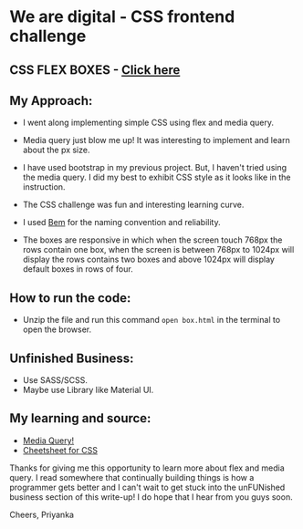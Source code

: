 # We are digital - CSS frontend challenge

## CSS FLEX BOXES - [Click here](https://priyankamk.github.io/Responsive_Flex_Box/box.html)

## My Approach:
- I went along implementing simple CSS using flex and media query.

- Media query just blow me up! It was interesting to implement and learn about the px size.

- I have used bootstrap in my previous project. But, I haven't tried using the media query. I did my best to exhibit CSS style as it looks like in the instruction.

- The CSS challenge was fun and interesting learning curve.

- I used [Bem](http://getbem.com/) for the naming convention and reliability.

- The boxes are responsive in which when the screen touch 768px the rows contain one box, when the screen is between 768px to 1024px will display the rows contains two boxes and above 1024px will display default boxes in rows of four.

## How to run the code:

- Unzip the file and run this command `open box.html` in the terminal to open the browser.

## Unfinished Business:
- Use SASS/SCSS.
- Maybe use Library like Material UI.

## My learning and source:
- [Media Query!](https://responsivedesign.is/develop/browser-feature-support/media-queries-for-common-device-breakpoints/)
- [Cheetsheet for CSS](https://yoksel.github.io/flex-cheatsheet/#display)

Thanks for giving me this opportunity to learn more about flex and media query. I read somewhere that continually building things is how a programmer gets better and I can't wait to get stuck into the unFUNished business section of this write-up! I do hope that I hear from you guys soon.

Cheers,
Priyanka